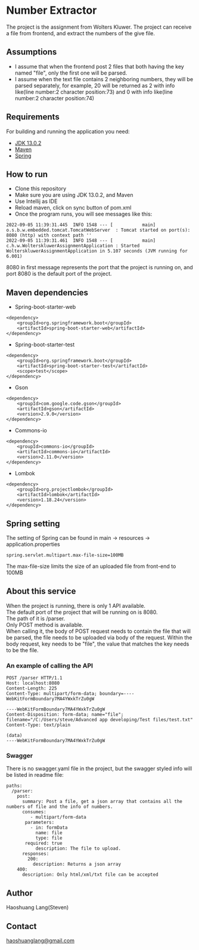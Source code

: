 # Number Extractor
The project is the assignment from Wolters Kluwer.
The project can receive a file from frontend, and extract the numbers of the give file.

## Assumptions
* I assume that when the frontend post 2 files that both having the key named "file", only the first one will be parsed.
* I assume when the text file contains 2 neighboring numbers, they will be parsed separately, for example, 20 will be returned as 2 with info like(line number:2 character position:73) and 0 with info like(line number:2 character position:74)

## Requirements
For building and running the application you need:

- [JDK 13.0.2](https://www.oracle.com/java/technologies/javase/jdk13-archive-downloads.html)
- [Maven](https://maven.apache.org)
- [Spring](https://spring.io/)

## How to run
* Clone this repository
* Make sure you are using JDK 13.0.2, and Maven
* Use Intellij as IDE
* Reload maven, click on sync button of pom.xml
* Once the program runs, you will see messages like this:</br>
```
2022-09-05 11:39:31.445  INFO 1548 --- [           main] o.s.b.w.embedded.tomcat.TomcatWebServer  : Tomcat started on port(s): 8080 (http) with context path ''
2022-09-05 11:39:31.461  INFO 1548 --- [           main] c.h.w.WolterskluwerAssignmentApplication : Started WolterskluwerAssignmentApplication in 5.107 seconds (JVM running for 6.001)
```
8080 in first message represents the port that the project is running on, and port 8080 is the default port of the project.

## Maven dependencies
* Spring-boot-starter-web
```
<dependency>
	<groupId>org.springframework.boot</groupId>
	<artifactId>spring-boot-starter-web</artifactId>
</dependency>
```

* Spring-boot-starter-test
```
<dependency>
	<groupId>org.springframework.boot</groupId>
	<artifactId>spring-boot-starter-test</artifactId>
	<scope>test</scope>
</dependency>
```

* Gson
```
<dependency>
	<groupId>com.google.code.gson</groupId>
	<artifactId>gson</artifactId>
	<version>2.9.0</version>
</dependency>
```

* Commons-io
```
<dependency>
	<groupId>commons-io</groupId>
	<artifactId>commons-io</artifactId>
	<version>2.11.0</version>
</dependency>
```

* Lombok
```
<dependency>
    <groupId>org.projectlombok</groupId>
    <artifactId>lombok</artifactId>
    <version>1.18.24</version>
</dependency>
```

## Spring setting
The setting of Spring can be found in main -> resources -> application.properties
```
spring.servlet.multipart.max-file-size=100MB
```
The max-file-size limits the size of an uploaded file from front-end to 100MB

## About this service
When the project is running, there is only 1 API available.<br />
The default port of the project that will be running on is 8080.<br />
The path of it is /parser.<br />
Only POST method is available.<br />
When calling it, the body of POST request needs to contain the file that will be parsed, 
the file needs to be uploaded via body of the request. Within the body request, key needs to be "file",
the value that matches the key needs to be the file.
### An example of calling the API
```
POST /parser HTTP/1.1
Host: localhost:8080
Content-Length: 225
Content-Type: multipart/form-data; boundary=----WebKitFormBoundary7MA4YWxkTrZu0gW

----WebKitFormBoundary7MA4YWxkTrZu0gW
Content-Disposition: form-data; name="file"; filename="/C:/Users/steve/Advanced app developing/Test files/test.txt"
Content-Type: text/plain

(data)
----WebKitFormBoundary7MA4YWxkTrZu0gW
```

### Swagger 
There is no swagger.yaml file in the project, but the swagger styled info will be listed in readme file:
```
paths:
  /parser:
    post:
      summary: Post a file, get a json array that contains all the numbers of file and the info of numbers.
      consumes:
         - multipart/form-data
       parameters:
         - in: formData
           name: file
           type: file
	   required: true
           description: The file to upload.
      responses:
        200:
          description: Returns a json array
	400: 
	  description: Only html/xml/txt file can be accepted
```

## Author
Haoshuang Lang(Steven)

## Contact
haoshuanglang@gmail.com
